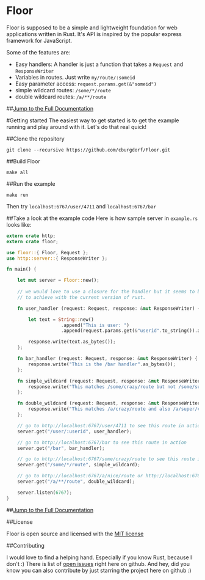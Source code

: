 Floor
=======

Floor is supposed to be a simple and lightweight foundation for web applications written in Rust. It's API is inspired by the popular express framework for JavaScript.

Some of the features are:

* Easy handlers: A handler is just a function that takes a `Request` and `ResponseWriter`
* Variables in routes. Just write `my/route/:someid`
* Easy parameter access: `request.params.get(&"someid")`
* simple wildcard routes: `/some/*/route`
* double wildcard routes: `/a/**/route`

##[Jump to the Full Documentation](http://cburgdorf.github.io/Floor/doc/floor/index.html)

#Getting started
The easiest way to get started is to get the example running and play around with it. Let's do that real quick!

##Clone the repository

```shell
git clone --recursive https://github.com/cburgdorf/Floor.git
```

##Build Floor

```shell
make all
```

##Run the example

```shell
make run
```

Then try `localhost:6767/user/4711` and `localhost:6767/bar` 


##Take a look at the example code
Here is how sample server in `example.rs` looks like:
```rust
extern crate http;
extern crate floor;

use floor::{ Floor, Request };
use http::server::{ ResponseWriter };

fn main() {

    let mut server = Floor::new();
    
    // we would love to use a closure for the handler but it seems to be hard
    // to achieve with the current version of rust.

    fn user_handler (request: Request, response: &mut ResponseWriter) {

        let text = String::new()
                    .append("This is user: ")
                    .append(request.params.get(&"userid".to_string()).as_slice());

        response.write(text.as_bytes()); 
    };

    fn bar_handler (request: Request, response: &mut ResponseWriter) { 
        response.write("This is the /bar handler".as_bytes()); 
    };

    fn simple_wildcard (request: Request, response: &mut ResponseWriter) { 
        response.write("This matches /some/crazy/route but not /some/super/crazy/route".as_bytes()); 
    };

    fn double_wildcard (request: Request, response: &mut ResponseWriter) { 
        response.write("This matches /a/crazy/route and also /a/super/crazy/route".as_bytes()); 
    };

    // go to http://localhost:6767/user/4711 to see this route in action
    server.get("/user/:userid", user_handler);

    // go to http://localhost:6767/bar to see this route in action
    server.get("/bar", bar_handler);

    // go to http://localhost:6767/some/crazy/route to see this route in action
    server.get("/some/*/route", simple_wildcard);

    // go to http://localhost:6767/a/nice/route or http://localhost:6767/a/super/nice/route to see this route in action
    server.get("/a/**/route", double_wildcard);

    server.listen(6767);
}
```

##[Jump to the Full Documentation](http://cburgdorf.github.io/Floor/doc/floor/index.html)

##License

Floor is open source and licensed with the [MIT license](https://github.com/cburgdorf/Floor/blob/master/LICENSE)


##Contributing

I would love to find a helping hand. Especially if you know Rust, because I don't :)
There is list of [open issues](https://github.com/cburgdorf/Floor/issues?state=open) right here on github.
And hey, did you know you can also contribute by just starring the project here on github :)

